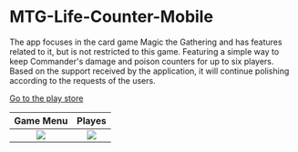 # MTG-Life-Counter-Mobile

The app focuses in the card game Magic the Gathering and has features related to it, but is not restricted to this game.
Featuring a simple way to keep Commander's damage and poison counters for up to six players.
Based on the support received by the application, it will continue polishing according to the requests of the users.

[Go to the play store](https://play.google.com/store/apps/details?id=org.atlas.mtglifecounter "Play Store")


Game Menu                  |  Playes
:-------------------------:|:-------------------------:
![](https://user-images.githubusercontent.com/38967981/55663445-2ca55d80-57db-11e9-829b-2583532e811a.png)  |  ![](https://user-images.githubusercontent.com/38967981/55663448-2f07b780-57db-11e9-983c-f0a203e910a4.png)
